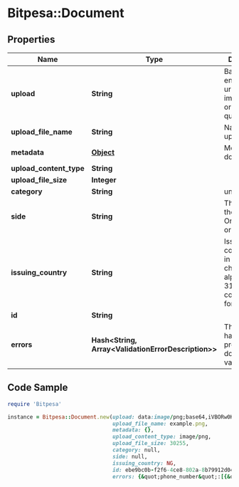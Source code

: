 # Bitpesa::Document

## Properties

Name | Type | Description | Notes
------------ | ------------- | ------------- | -------------
**upload** | **String** | Base64 encoded data uri of an image/pdf file or a fully qualified url | 
**upload_file_name** | **String** | Name of the upload | 
**metadata** | [**Object**](.md) | Metadata of document | [optional] 
**upload_content_type** | **String** |  | [optional] 
**upload_file_size** | **Integer** |  | [optional] 
**category** | **String** | uncategorised | [optional] 
**side** | **String** | The side of the KYC ID. One of &#39;front&#39; or &#39;back&#39; | [optional] 
**issuing_country** | **String** | Issuing country of ID in 2-character alpha ISO 3166-2 country format | [optional] 
**id** | **String** |  | [optional] 
**errors** | **Hash&lt;String, Array&lt;ValidationErrorDescription&gt;&gt;** | The fields that have some problems and don&#39;t pass validation | [optional] 

## Code Sample

```ruby
require 'Bitpesa'

instance = Bitpesa::Document.new(upload: data:image/png;base64,iVBORw0KGg...lFTkSuQmCC,
                                 upload_file_name: example.png,
                                 metadata: {},
                                 upload_content_type: image/png,
                                 upload_file_size: 30255,
                                 category: null,
                                 side: null,
                                 issuing_country: NG,
                                 id: ebe9bc0b-f2f6-4ce8-802a-8b79912d041e,
                                 errors: {&quot;phone_number&quot;:[{&quot;error&quot;:&quot;invalid&quot;}],&quot;documents&quot;:[{&quot;error&quot;:&quot;blank&quot;}]})
```


